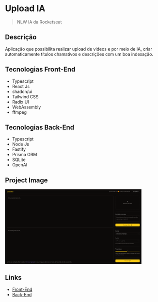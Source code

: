# Upload IA

> NLW IA da Rocketseat

## Descrição

Aplicação que possibilita realizar upload de videos e por meio de IA, criar automaticamente títulos chamativos e descrições com um boa indexação.

## Tecnologias Front-End

- Typescript
- React Js
- shadcn/ui
- Tailwind CSS
- Radix UI
- WebAssembly
- ffmpeg

## Tecnologias Back-End

- Typescript
- Node Js
- Fastify
- Prisma ORM
- SQLite
- OpenAI

## Project Image

<img src="https://raw.githubusercontent.com/rodolfoHOk/portfolio-img/main/images/nlw-ia-01.png" alt="NLW Spacetime Image 01" width="450"/>

## Links

- [Front-End](https://github.com/rodolfoHOk/rocketseat.nlw-ia/tree/main/upload-ia-web)
- [Back-End](https://github.com/rodolfoHOk/rocketseat.nlw-ia/tree/main/upload-ia-api)
